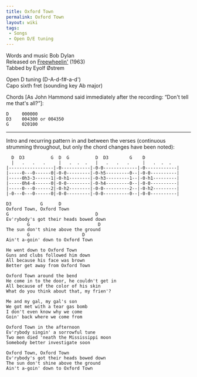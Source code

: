 ```yaml
---
title: Oxford Town
permalink: Oxford Town
layout: wiki
tags:
 - Songs
 - Open D/E tuning
---
```


Words and music Bob Dylan  
Released on [Freewheelin'](/wiki/Freewheelin' "wikilink") (1963)  
Tabbed by Eyolf Østrem

Open D tuning (D-A-d-f\#-a-d')  
Capo sixth fret (sounding key Ab major)

Chords [As John Hammond said immediately after the recording: “Don't
tell me that's all?”]:

    D     000000
    D3    004300 or 004350
    G     020100

* * * * *

Intro and recurring pattern in and between the verses (continuous
strumming throughout, but only the chord changes have been noted):

      D  D3          G  D  G          D  D3        G    D
      |   .   .   .     |   .  .  .   |   .   .   .     |   .  .  .
    |-----------------|-0-----------|-0-0-------------|-0------------|
    |-----0---0------0|-0-0---------|-0-h5---------0--|-0-0----------|
    |-----0h3-3------1|-0-h1--------|-0-h3---------1--|-0-h1---------|
    |-----0h4-4------0|-0-0---------|-0-h4---------0--|-0-0----------|
    |-----0---0------2|-0-h2--------|-0-0----------2--|-0-h2---------|
    |-0---0---0------0|-0-0---------|-0-0----------0--|-0-0----------|

    D3           G      D
    Oxford Town, Oxford Town
    G                                 D
    Ev'rybody's got their heads bowed down
            G                          D
    The sun don't shine above the ground
            G                    D
    Ain't a-goin' down to Oxford Town

    He went down to Oxford Town
    Guns and clubs followed him down
    All because his face was brown
    Better get away from Oxford Town

    Oxford Town around the bend
    He come in to the door, he couldn't get in
    All because of the color of his skin
    What do you think about that, my frien'?

    Me and my gal, my gal's son
    We got met with a tear gas bomb
    I don't even know why we come
    Goin' back where we come from

    Oxford Town in the afternoon
    Ev'rybody singin' a sorrowful tune
    Two men died 'neath the Mississippi moon
    Somebody better investigate soon

    Oxford Town, Oxford Town
    Ev'rybody's got their heads bowed down
    The sun don't shine above the ground
    Ain't a-goin' down to Oxford Town
